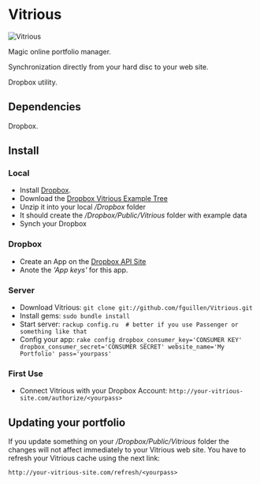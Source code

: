 # Vitrious
![Vitrious](http://farm5.static.flickr.com/4151/4987527096_2245385d8c.jpg)

Magic online portfolio manager.

Synchronization directly from your hard disc to your web site.

Dropbox utility.

## Dependencies

Dropbox.


## Install

### Local

* Install [Dropbox](https://www.dropbox.com/install).
* Download the [Dropbox Vitrious Example Tree](http://github.com/fguillen/Vitrious/blob/master/example/Dropbox_Tree_Example.zip)
* Unzip it into your local */Dropbox* folder
* It should create the */Dropbox/Public/Vitrious* folder with example data
* Synch your Dropbox

### Dropbox

* Create an App on the [Dropbox API Site](https://www.dropbox.com/developers/apps)
* Anote the *'App keys'* for this app.

### Server

* Download Vitrious: `git clone git://github.com/fguillen/Vitrious.git`
* Install gems: `sudo bundle install`
* Start server: `rackup config.ru  # better if you use Passenger or something like that`
* Config your app: `rake config dropbox_consumer_key='CONSUMER KEY' dropbox_consumer_secret='CONSUMER SECRET' website_name='My Portfolio' pass='yourpass'`
    

### First Use

* Connect Vitrious with your Dropbox Account: `http://your-vitrious-site.com/authorize/<yourpass>`


## Updating your portfolio

If you update something on your */Dropbox/Public/Vitrious* folder the changes will not affect immediately to your Vitrious web site. You have to refresh your Vitrious cache using the next link:

    http://your-vitrious-site.com/refresh/<yourpass>
